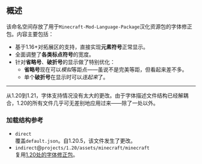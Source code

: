 ## 概述

该命名空间存放了用于`Minecraft-Mod-Language-Package`汉化资源包的字体修正包。内容主要包括：
- 基于1.16+对拓展区的支持，直接实现**元素符号**正常显示。
- 全面调整了**各类标点符号**的宽度。
- 针对**省略号**、**破折号**的显示做了特别优化：
  - **省略号**现在可以*模拟*等距点——虽说不是完美等距，但看起来差不多。
  - 单个**破折号**在显示时可以*连起来*了。

---

从1.20到1.21，字体支持情况没有太大的更改。由于字体描述文件结构已经解耦合，1.20的所有文件几乎可无差别地应用过来——除了一处以外。

### 加载结构参考

- `direct`<br>覆盖`default.json`。自1.20.5，该文件发生了更改。
- `indirect`@`projects/1.20/assets/minecraft/minecraft`<br>复用[1.20处的字体修正包](../../../../1.20/assets/minecraft/minecraft/README.md)。
